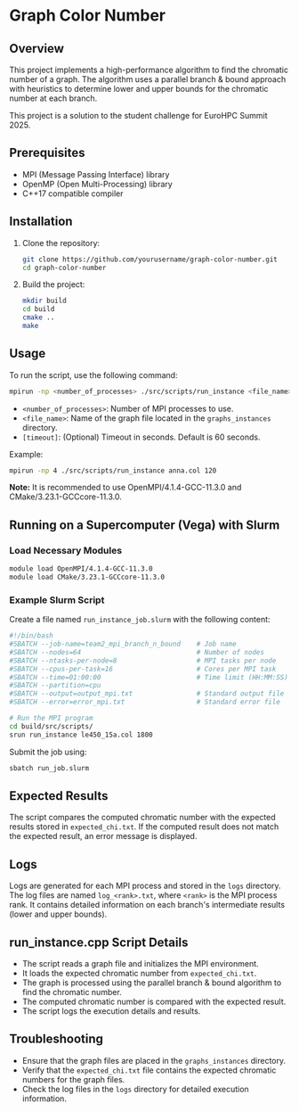 # Graph Color Number

## Overview
This project implements a high-performance algorithm to find the chromatic number of a graph. The algorithm uses a parallel branch & bound approach with heuristics to determine lower and upper bounds for the chromatic number at each branch.

This project is a solution to the student challenge for EuroHPC Summit 2025.

## Prerequisites
- MPI (Message Passing Interface) library
- OpenMP (Open Multi-Processing) library
- C++17 compatible compiler

## Installation
1. Clone the repository:
    ```sh
    git clone https://github.com/yourusername/graph-color-number.git
    cd graph-color-number
    ```

2. Build the project:
    ```sh
    mkdir build
    cd build
    cmake ..
    make
    ```

## Usage
To run the script, use the following command:
```sh
mpirun -np <number_of_processes> ./src/scripts/run_instance <file_name> [timeout]
```
- `<number_of_processes>`: Number of MPI processes to use.
- `<file_name>`: Name of the graph file located in the `graphs_instances` directory.
- `[timeout]`: (Optional) Timeout in seconds. Default is 60 seconds.

Example:
```sh
mpirun -np 4 ./src/scripts/run_instance anna.col 120
```

**Note:** It is recommended to use OpenMPI/4.1.4-GCC-11.3.0 and CMake/3.23.1-GCCcore-11.3.0.

## Running on a Supercomputer (Vega) with Slurm
### Load Necessary Modules
```sh
module load OpenMPI/4.1.4-GCC-11.3.0
module load CMake/3.23.1-GCCcore-11.3.0
```

### Example Slurm Script
Create a file named `run_instance_job.slurm` with the following content:
```bash
#!/bin/bash
#SBATCH --job-name=team2_mpi_branch_n_bound    # Job name
#SBATCH --nodes=64                             # Number of nodes
#SBATCH --ntasks-per-node=8                    # MPI tasks per node
#SBATCH --cpus-per-task=16                     # Cores per MPI task
#SBATCH --time=01:00:00                        # Time limit (HH:MM:SS)
#SBATCH --partition=cpu                        
#SBATCH --output=output_mpi.txt                # Standard output file
#SBATCH --error=error_mpi.txt                  # Standard error file

# Run the MPI program
cd build/src/scripts/
srun run_instance le450_15a.col 1800
```

Submit the job using:
```sh
sbatch run_job.slurm
```

## Expected Results
The script compares the computed chromatic number with the expected results stored in `expected_chi.txt`. If the computed result does not match the expected result, an error message is displayed.

## Logs
Logs are generated for each MPI process and stored in the `logs` directory. The log files are named `log_<rank>.txt`, where `<rank>` is the MPI process rank. It contains detailed information on each branch's intermediate results (lower and upper bounds). 

## run_instance.cpp Script Details
- The script reads a graph file and initializes the MPI environment.
- It loads the expected chromatic number from `expected_chi.txt`.
- The graph is processed using the parallel branch & bound algorithm to find the chromatic number.
- The computed chromatic number is compared with the expected result.
- The script logs the execution details and results.

## Troubleshooting
- Ensure that the graph files are placed in the `graphs_instances` directory.
- Verify that the `expected_chi.txt` file contains the expected chromatic numbers for the graph files.
- Check the log files in the `logs` directory for detailed execution information.



